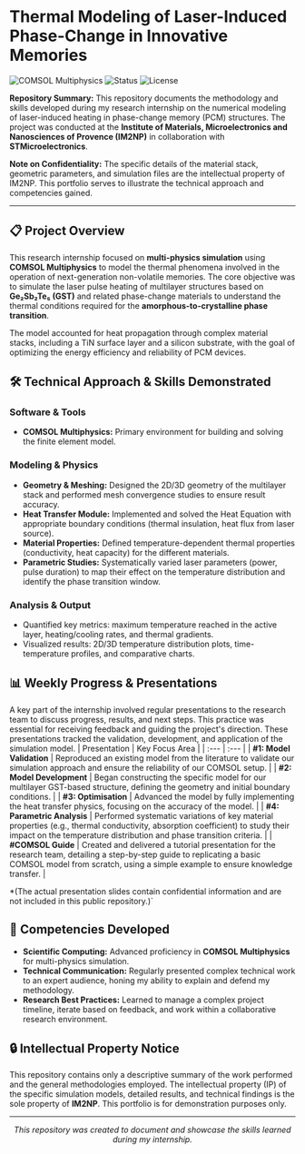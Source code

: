 # Thermal Modeling of Laser-Induced Phase-Change in Innovative Memories

![COMSOL Multiphysics](https://img.shields.io/badge/COMSOL-Multiphysics-%230078D4?logo=comsol)
![Status](https://img.shields.io/badge/Status-Complete-success)
![License](https://img.shields.io/badge/License-Custom-blue)

**Repository Summary:** This repository documents the methodology and skills developed during my research internship on the numerical modeling of laser-induced heating in phase-change memory (PCM) structures. The project was conducted at the **Institute of Materials, Microelectronics and Nanosciences of Provence (IM2NP)** in collaboration with **STMicroelectronics**.

**Note on Confidentiality:** The specific details of the material stack, geometric parameters, and simulation files are the intellectual property of IM2NP. This portfolio serves to illustrate the technical approach and competencies gained.

---

## 📋 Project Overview

This research internship focused on **multi-physics simulation** using **COMSOL Multiphysics** to model the thermal phenomena involved in the operation of next-generation non-volatile memories. The core objective was to simulate the laser pulse heating of multilayer structures based on **Ge₂Sb₂Te₅ (GST)** and related phase-change materials to understand the thermal conditions required for the **amorphous-to-crystalline phase transition**.

The model accounted for heat propagation through complex material stacks, including a TiN surface layer and a silicon substrate, with the goal of optimizing the energy efficiency and reliability of PCM devices.

## 🛠️ Technical Approach & Skills Demonstrated

### **Software & Tools**
*   **COMSOL Multiphysics:** Primary environment for building and solving the finite element model.

### **Modeling & Physics**
*   **Geometry & Meshing:** Designed the 2D/3D geometry of the multilayer stack and performed mesh convergence studies to ensure result accuracy.
*   **Heat Transfer Module:** Implemented and solved the Heat Equation with appropriate boundary conditions (thermal insulation, heat flux from laser source).
*   **Material Properties:** Defined temperature-dependent thermal properties (conductivity, heat capacity) for the different materials.
*   **Parametric Studies:** Systematically varied laser parameters (power, pulse duration) to map their effect on the temperature distribution and identify the phase transition window.

### **Analysis & Output**
*   Quantified key metrics: maximum temperature reached in the active layer, heating/cooling rates, and thermal gradients.
*   Visualized results: 2D/3D temperature distribution plots, time-temperature profiles, and comparative charts.

## 📊 Weekly Progress & Presentations

A key part of the internship involved regular presentations to the research team to discuss progress, results, and next steps. This practice was essential for receiving feedback and guiding the project's direction.
These presentations tracked the validation, development, and application of the simulation model.
| Presentation | Key Focus Area |
| :--- | :--- |
| **#1: Model Validation** | Reproduced an existing model from the literature to validate our simulation approach and ensure the reliability of our COMSOL setup. |
| **#2: Model Development** | Began constructing the specific model for our multilayer GST-based structure, defining the geometry and initial boundary conditions. |
| **#3: Optimisation** | Advanced the model by fully implementing the heat transfer physics, focusing on the accuracy of the model. |
| **#4: Parametric Analysis** | Performed systematic variations of key material properties (e.g., thermal conductivity, absorption coefficient) to study their impact on the temperature distribution and phase transition criteria. |
| **#COMSOL Guide** | Created and delivered a tutorial presentation for the research team, detailing a step-by-step guide to replicating a basic COMSOL model from scratch, using a simple example to ensure knowledge transfer. |

*(The actual presentation slides contain confidential information and are not included in this public repository.)`

## 🚀 Competencies Developed

*   **Scientific Computing:** Advanced proficiency in **COMSOL Multiphysics** for multi-physics simulation.
*   **Technical Communication:** Regularly presented complex technical work to an expert audience, honing my ability to explain and defend my methodology.
*   **Research Best Practices:** Learned to manage a complex project timeline, iterate based on feedback, and work within a collaborative research environment.

## 🔒 Intellectual Property Notice

This repository contains only a descriptive summary of the work performed and the general methodologies employed. The intellectual property (IP) of the specific simulation models, detailed results, and technical findings is the sole property of **IM2NP**. This portfolio is for demonstration purposes only.

---

<p align="center">
  <i>This repository was created to document and showcase the skills learned during my internship.</i>
</p>
